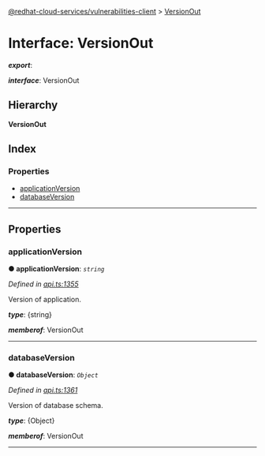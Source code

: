 [@redhat-cloud-services/vulnerabilities-client](../README.md) > [VersionOut](../interfaces/versionout.md)

# Interface: VersionOut

*__export__*: 

*__interface__*: VersionOut

## Hierarchy

**VersionOut**

## Index

### Properties

* [applicationVersion](versionout.md#applicationversion)
* [databaseVersion](versionout.md#databaseversion)

---

## Properties

<a id="applicationversion"></a>

###  applicationVersion

**● applicationVersion**: *`string`*

*Defined in [api.ts:1355](https://github.com/RedHatInsights/javascript-clients/blob/master/packages/vulnerabilities/api.ts#L1355)*

Version of application.

*__type__*: {string}

*__memberof__*: VersionOut

___
<a id="databaseversion"></a>

###  databaseVersion

**● databaseVersion**: *`Object`*

*Defined in [api.ts:1361](https://github.com/RedHatInsights/javascript-clients/blob/master/packages/vulnerabilities/api.ts#L1361)*

Version of database schema.

*__type__*: {Object}

*__memberof__*: VersionOut

___

